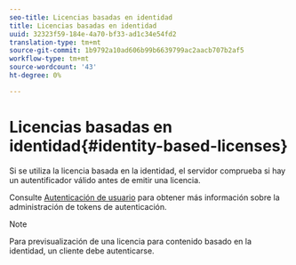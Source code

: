 ```yaml
---
seo-title: Licencias basadas en identidad
title: Licencias basadas en identidad
uuid: 32323f59-184e-4a70-bf33-ad1c34e54fd2
translation-type: tm+mt
source-git-commit: 1b9792a10ad606b99b6639799ac2aacb707b2af5
workflow-type: tm+mt
source-wordcount: '43'
ht-degree: 0%

---
```



# Licencias basadas en identidad{#identity-based-licenses}

Si se utiliza la licencia basada en la identidad, el servidor comprueba si hay un autentificador válido antes de emitir una licencia.

Consulte [Autenticación de usuario](../../../protecting-content/implementing-the-license-server/processing-drm-requests.md#user-authentication) para obtener más información sobre la administración de tokens de autenticación.

>[!NOTE]
>
>Para previsualización de una licencia para contenido basado en la identidad, un cliente debe autenticarse.

